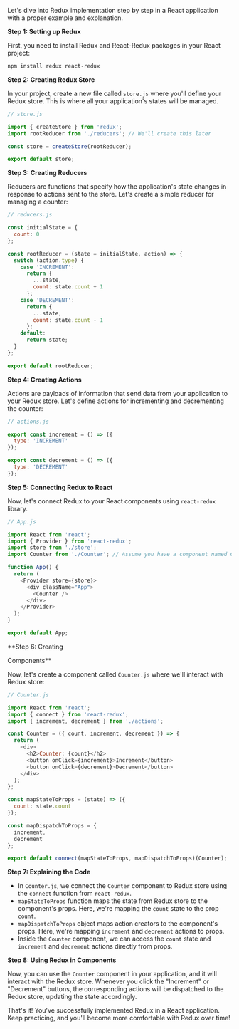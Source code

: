Let's dive into Redux implementation step by step in a React application with a proper example and explanation.

**Step 1: Setting up Redux**

First, you need to install Redux and React-Redux packages in your React project:

```bash
npm install redux react-redux
```

**Step 2: Creating Redux Store**

In your project, create a new file called `store.js` where you'll define your Redux store. This is where all your application's states will be managed.

```javascript
// store.js

import { createStore } from 'redux';
import rootReducer from './reducers'; // We'll create this later

const store = createStore(rootReducer);

export default store;
```

**Step 3: Creating Reducers**

Reducers are functions that specify how the application's state changes in response to actions sent to the store. Let's create a simple reducer for managing a counter:

```javascript
// reducers.js

const initialState = {
  count: 0
};

const rootReducer = (state = initialState, action) => {
  switch (action.type) {
    case 'INCREMENT':
      return {
        ...state,
        count: state.count + 1
      };
    case 'DECREMENT':
      return {
        ...state,
        count: state.count - 1
      };
    default:
      return state;
  }
};

export default rootReducer;
```

**Step 4: Creating Actions**

Actions are payloads of information that send data from your application to your Redux store. Let's define actions for incrementing and decrementing the counter:

```javascript
// actions.js

export const increment = () => ({
  type: 'INCREMENT'
});

export const decrement = () => ({
  type: 'DECREMENT'
});
```

**Step 5: Connecting Redux to React**

Now, let's connect Redux to your React components using `react-redux` library. 

```javascript
// App.js

import React from 'react';
import { Provider } from 'react-redux';
import store from './store';
import Counter from './Counter'; // Assume you have a component named Counter

function App() {
  return (
    <Provider store={store}>
      <div className="App">
        <Counter />
      </div>
    </Provider>
  );
}

export default App;
```

**Step 6: Creating

Components**

Now, let's create a component called `Counter.js` where we'll interact with Redux store:

```javascript
// Counter.js

import React from 'react';
import { connect } from 'react-redux';
import { increment, decrement } from './actions';

const Counter = ({ count, increment, decrement }) => {
  return (
    <div>
      <h2>Counter: {count}</h2>
      <button onClick={increment}>Increment</button>
      <button onClick={decrement}>Decrement</button>
    </div>
  );
};

const mapStateToProps = (state) => ({
  count: state.count
});

const mapDispatchToProps = {
  increment,
  decrement
};

export default connect(mapStateToProps, mapDispatchToProps)(Counter);
```

**Step 7: Explaining the Code**

- In `Counter.js`, we connect the `Counter` component to Redux store using the `connect` function from `react-redux`.
- `mapStateToProps` function maps the state from Redux store to the component's props. Here, we're mapping the `count` state to the prop `count`.
- `mapDispatchToProps` object maps action creators to the component's props. Here, we're mapping `increment` and `decrement` actions to props.
- Inside the `Counter` component, we can access the `count` state and `increment` and `decrement` actions directly from props.

**Step 8: Using Redux in Components**

Now, you can use the `Counter` component in your application, and it will interact with the Redux store. Whenever you click the "Increment" or "Decrement" buttons, the corresponding actions will be dispatched to the Redux store, updating the state accordingly.

That's it! You've successfully implemented Redux in a React application. Keep practicing, and you'll become more comfortable with Redux over time!
